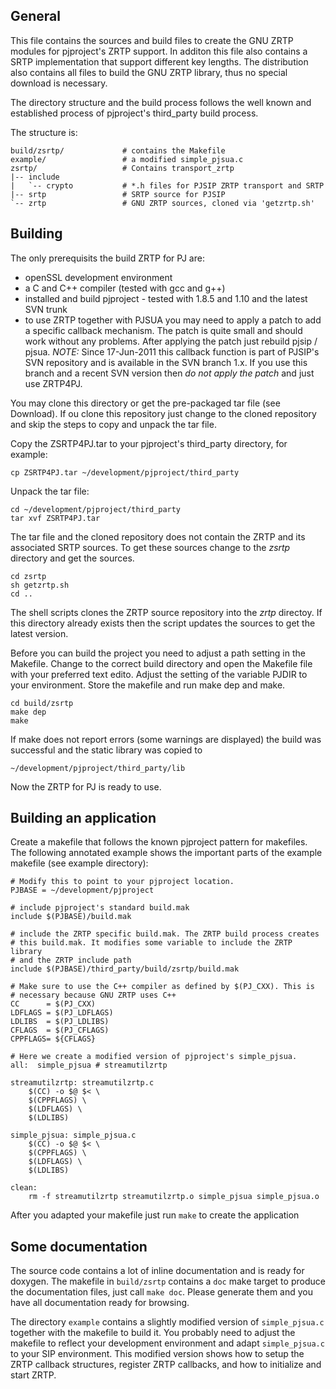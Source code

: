 ## General

This file contains the sources and build files to create the GNU ZRTP
modules for pjproject's ZRTP support. In additon this file also contains
a SRTP implementation that support different key lengths. The distribution
also contains all files to build the GNU ZRTP library, thus no special 
download is necessary.

The directory structure and the build process follows the well known and
established process of pjproject's third_party build process. 

The structure is:

    build/zsrtp/             # contains the Makefile
    example/                 # a modified simple_pjsua.c
    zsrtp/                   # Contains transport_zrtp
    |-- include
    |   `-- crypto           # *.h files for PJSIP ZRTP transport and SRTP
    |-- srtp                 # SRTP source for PJSIP
    `-- zrtp                 # GNU ZRTP sources, cloned via 'getzrtp.sh'


## Building

The only prerequisits the build ZRTP for PJ are:

- openSSL development environment
- a C and C++ compiler (tested with gcc and g++)
- installed and build pjproject - tested with 1.8.5 and 1.10 and the latest SVN trunk
- to use ZRTP together with PJSUA you may need to apply a patch to add a specific
  callback mechanism. The patch is quite small and should work without any
  problems. After applying the patch just rebuild pjsip / pjsua.
  *NOTE:* Since 17-Jun-2011 this callback function is part of PJSIP's SVN repository
  and is available in the SVN branch 1.x. If you use this branch and a
  recent SVN version then _do not apply the patch_ and just use ZRTP4PJ.

You may clone this directory or get the pre-packaged tar file (see
Download). If ou clone this repository just change to the cloned repository
and skip the steps to copy and unpack the tar file.

Copy the ZSRTP4PJ.tar to your pjproject's third_party directory, for example:

    cp ZSRTP4PJ.tar ~/development/pjproject/third_party

Unpack the tar file:

    cd ~/development/pjproject/third_party
    tar xvf ZSRTP4PJ.tar

The tar file and the cloned repository does not contain the ZRTP and its
associated SRTP sources. To get these sources change to the _zsrtp_ directory
and get the sources.

    cd zsrtp
    sh getzrtp.sh
    cd ..

The shell scripts clones the ZRTP source repository into the _zrtp_
directoy. If this directory already exists then the script updates the sources
to get the latest version.

Before you can build the project you need to adjust a path setting in the
Makefile. Change to the correct build directory and open the Makefile file
with your preferred text edito. Adjust the setting of the variable PJDIR to
your environment. Store the makefile and run make dep and make.

    cd build/zsrtp
    make dep
    make

If make does not report errors (some warnings are displayed) the build was 
successful and the static library was copied to 

    ~/development/pjproject/third_party/lib

Now the ZRTP for PJ is ready to use.


## Building an application

Create a makefile that follows the known pjproject pattern for
makefiles. The following annotated example shows the important parts of
the example makefile (see example directory):

    # Modify this to point to your pjproject location.
    PJBASE = ~/development/pjproject

    # include pjproject's standard build.mak
    include $(PJBASE)/build.mak

    # include the ZRTP specific build.mak. The ZRTP build process creates
    # this build.mak. It modifies some variable to include the ZRTP library
    # and the ZRTP include path
    include $(PJBASE)/third_party/build/zsrtp/build.mak

    # Make sure to use the C++ compiler as defined by $(PJ_CXX). This is
    # necessary because GNU ZRTP uses C++
    CC      = $(PJ_CXX)
    LDFLAGS = $(PJ_LDFLAGS)
    LDLIBS  = $(PJ_LDLIBS)
    CFLAGS  = $(PJ_CFLAGS)
    CPPFLAGS= ${CFLAGS}

    # Here we create a modified version of pjproject's simple_pjsua.
    all:  simple_pjsua # streamutilzrtp

    streamutilzrtp: streamutilzrtp.c
        $(CC) -o $@ $< \
        $(CPPFLAGS) \
        $(LDFLAGS) \
        $(LDLIBS)

    simple_pjsua: simple_pjsua.c
        $(CC) -o $@ $< \
        $(CPPFLAGS) \
        $(LDFLAGS) \
        $(LDLIBS)

    clean:
        rm -f streamutilzrtp streamutilzrtp.o simple_pjsua simple_pjsua.o

After you adapted your makefile just run `make` to create the application

## Some documentation

The source code contains a lot of inline documentation and is ready for doxygen.
The makefile in `build/zsrtp` contains a `doc` make target to produce the documentation files,
just call `make doc`. Please generate them and you have all documentation ready for browsing.

The directory `example` contains a slightly modified version of `simple_pjsua.c` together
with the makefile to build it. You probably need to adjust the makefile to reflect your
development environment and adapt `simple_pjsua.c` to your SIP environment. This
modified version shows how to setup the ZRTP callback structures, register ZRTP callbacks,
and how to initialize and start ZRTP.

